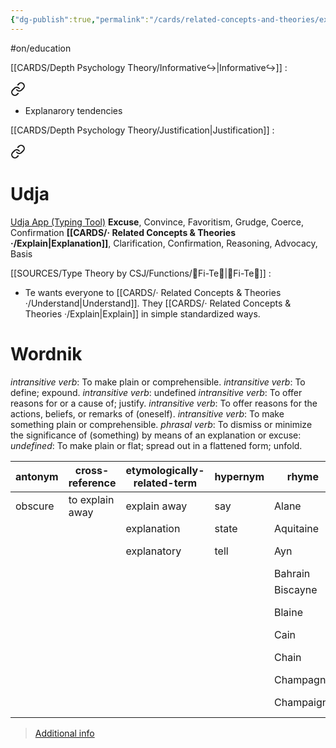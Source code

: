 ```yaml
---
{"dg-publish":true,"permalink":"/cards/related-concepts-and-theories/explain/","created":"2023-04-17T11:24:42.259+02:00","updated":"2023-05-02T10:50:11.807+02:00"}
---
```


#on/education 

[[CARDS/Depth Psychology Theory/Informative↪️\|Informative↪️]] : 
<div class="transclusion internal-embed is-loaded"><a class="markdown-embed-link" href="/cards/depth-psychology-theory/informative/#b7a18f" aria-label="Open link"><svg xmlns="http://www.w3.org/2000/svg" width="24" height="24" viewBox="0 0 24 24" fill="none" stroke="currentColor" stroke-width="2" stroke-linecap="round" stroke-linejoin="round" class="svg-icon lucide-link"><path d="M10 13a5 5 0 0 0 7.54.54l3-3a5 5 0 0 0-7.07-7.07l-1.72 1.71"></path><path d="M14 11a5 5 0 0 0-7.54-.54l-3 3a5 5 0 0 0 7.07 7.07l1.71-1.71"></path></svg></a><div class="markdown-embed">



- Explanarory tendencies 

</div></div>

[[CARDS/Depth Psychology Theory/Justification\|Justification]] : 
<div class="transclusion internal-embed is-loaded"><a class="markdown-embed-link" href="/cards/depth-psychology-theory/justification/#udja" aria-label="Open link"><svg xmlns="http://www.w3.org/2000/svg" width="24" height="24" viewBox="0 0 24 24" fill="none" stroke="currentColor" stroke-width="2" stroke-linecap="round" stroke-linejoin="round" class="svg-icon lucide-link"><path d="M10 13a5 5 0 0 0 7.54.54l3-3a5 5 0 0 0-7.07-7.07l-1.72 1.71"></path><path d="M14 11a5 5 0 0 0-7.54-.54l-3 3a5 5 0 0 0 7.07 7.07l1.71-1.71"></path></svg></a><div class="markdown-embed">



# Udja
[Udja App (Typing Tool)](https://www.udja.app/#/)
**Excuse**, Convince, Favoritism, Grudge, Coerce, Confirmation
**[[CARDS/· Related Concepts & Theories ·/Explain\|Explanation]]**, Clarification, Confirmation, Reasoning, Advocacy, Basis


</div></div>

[[SOURCES/Type Theory by CSJ/Functions/🧭Fi-Te🏹\|🧭Fi-Te🏹]] : 
<div class="transclusion internal-embed is-loaded"><div class="markdown-embed">



- Te wants everyone to [[CARDS/· Related Concepts & Theories ·/Understand\|Understand]]. They [[CARDS/· Related Concepts & Theories ·/Explain\|Explain]] in simple standardized ways.  

</div></div>


# Wordnik
*intransitive verb*: To make plain or comprehensible.
*intransitive verb*: To define; expound.
*intransitive verb*: undefined
*intransitive verb*: To offer reasons for or a cause of; justify.
*intransitive verb*: To offer reasons for the actions, beliefs, or remarks of (oneself).
*intransitive verb*: To make something plain or comprehensible.
*phrasal verb*: To dismiss or minimize the significance of (something) by means of an explanation or excuse: 
*undefined*: To make plain or flat; spread out in a flattened form; unfold.

| antonym |cross-reference |etymologically-related-term |hypernym |rhyme |same-context |synonym |verb-form |
| --- | --- | --- | --- | --- | --- | --- | --- |
| obscure | to explain away | explain away | say | Alane | SOFAR | absolve | explained |
|  |  | explanation | state | Aquitaine | annotate | account | explaining |
|  |  | explanatory | tell | Ayn | arrange | account for | explains |
|  |  |  |  | Bahrain | blip.tv | acquit |  |
|  |  |  |  | Biscayne | construct | aid |  |
|  |  |  |  | Blaine | hall-marked | allegorize |  |
|  |  |  |  | Cain | instruct | analyze |  |
|  |  |  |  | Chain | modern-looking | answer |  |
|  |  |  |  | Champagne | quantifiable | bottom |  |
|  |  |  |  | Champaign | recognize | break down |  |

> [Additional info](https://www.wordnik.com/words/explain)
